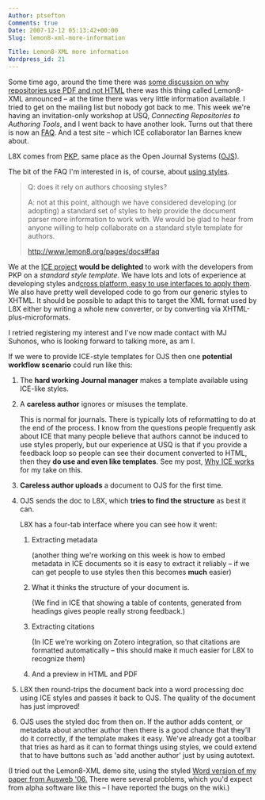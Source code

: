 ```yaml
---
Author: ptsefton
Comments: true
Date: 2007-12-12 05:13:42+00:00
Slug: lemon8-xml-more-information

Title: Lemon8-XML more information
Wordpress_id: 21
---
```


<div>

<div class="page-toc">

</div>

<div>

Some time ago, around the time there was [some discussion on why
repositories use PDF and not
HTML](http://cavlec.yarinareth.net/archives/2007/08/13/another-xml-publishing-tool/)
there was this thing called Lemon8-XML announced <span
class="spCh spChx2013">–</span> at the time there was very little
information available. I tried to get on the mailing list but nobody got
back to me. This week we're having an invitation-only workshop at USQ,
*<span>Connecting Repositories to Authoring Tools</span>*, and I went
back to have another look. Turns out that there is now an
[FAQ](http://www.lemon8.org/pages/docs#faq%20). And a test site <span
class="spCh spChx2013">–</span> which ICE collaborator Ian Barnes knew
about.

L8X comes from [PKP,](http://pkp.sfu.ca/) same place as the Open Journal
Systems ([OJS](http://pkp.sfu.ca/?q=ojs)).

The bit of the FAQ I'm interested in is, of course, about [using
styles](http://del.icio.us/ptsefton/usestyles).

> Q: does it rely on authors choosing styles?<span
> class="spCh spChx2028"> </span>
>
> A: not at this point, although we have considered developing (or
> adopting) a standard set of styles to help provide the document parser
> more information to work with. We would be glad to hear from anyone
> willing to help collaborate on a standard style template for authors.
>
> <http://www.lemon8.org/pages/docs#faq>

We at the [ICE project](http://ice.usq.edu.au/) **would be delighted**
to work with the developers from PKP on a *standard style template*. We
have lots and lots of experience at developing styles and[cross
platform, easy to use interfaces to apply
them](http://ice.usq.edu.au/instructions/templates/using_the_ice_toolbar.htm).
We also have pretty well developed code to go from our generic styles to
XHTML. It should be possible to adapt this to target the XML format used
by L8X either by writing a whole new converter, or by converting via
XHTML-plus-microformats.

I retried registering my interest and I've now made contact with MJ
Suhonos, who is looking forward to talking more, as am I.

If we were to provide ICE-style templates for OJS then one **potential
workflow scenario** could run like this:

1.  The **hard working Journal manager** makes a template available
    using ICE-like styles.

2.  A **careless author** ignores or misuses the template.

    This is normal for journals. There is typically lots of reformatting
    to do at the end of the process. I know from the questions people
    frequently ask about ICE that many people believe that authors
    cannot be induced to use styles properly, but our experience at USQ
    is that if you provide a feedback loop so people can see their
    document converted to HTML, then they **do use and even like
    templates**. See my post, [Why ICE
    works](http://ptsefton.com/blog/2007/08/10/09-25-10.681066/) for my
    take on this.

3.  **Careless author uploads** a document to OJS for the first time.

4.  OJS sends the doc to L8X, which **tries to find the structure** as
    best it can.

    L8X has a four-tab interface where you can see how it went:

    1.  Extracting metadata

        (another thing we're working on this week is how to embed
        metadata in ICE documents so it is easy to extract it reliably
        <span class="spCh spChx2013">–</span> if we can get people to
        use styles then this becomes **much** easier)

    2.  What it thinks the structure of your document is.

        (We find in ICE that showing a table of contents, generated from
        headings gives people really strong feedback.)

    3.  Extracting citations

        (In ICE we're working on Zotero integration, so that citations
        are formatted automatically <span
        class="spCh spChx2013">–</span> this should make it much easier
        for L8X to recognize them)

    4.  And a preview in HTML and PDF

5.  L8X then round-trips the document back into a word processing doc
    using ICE styles and passes it back to OJS. The quality of the
    document has just improved!

6.  OJS uses the styled doc from then on. If the author adds content, or
    metadata about another author then there is a good chance that
    they'll do it correctly, if the template makes it easy. We've
    already got a toolbar that tries as hard as it can to format things
    using styles, we could extend that to have buttons such as 'add
    another author' just by using autotext.

(I tried out the Lemon8-XML demo site, using the styled [Word version of
my paper from Ausweb
'06.](http://ausweb.scu.edu.au/aw06/papers/refereed/sefton/paper.html)
There were several problems, which you'd expect from alpha software like
this <span class="spCh spChx2013">–</span> I have reported the bugs on
the wiki.)

</div>

</div>
